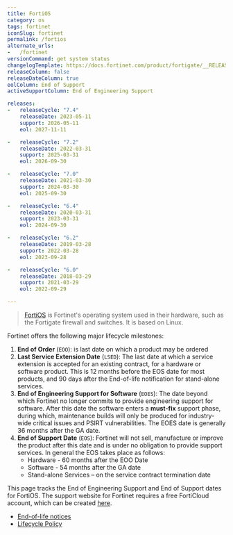 ```yaml
---
title: FortiOS
category: os
tags: fortinet
iconSlug: fortinet
permalink: /fortios
alternate_urls:
-   /fortinet
versionCommand: get system status
changelogTemplate: https://docs.fortinet.com/product/fortigate/__RELEASE_CYCLE__
releaseColumn: false
releaseDateColumn: true
eolColumn: End of Support
activeSupportColumn: End of Engineering Support

releases:
-   releaseCycle: "7.4"
    releaseDate: 2023-05-11
    support: 2026-05-11
    eol: 2027-11-11

-   releaseCycle: "7.2"
    releaseDate: 2022-03-31
    support: 2025-03-31
    eol: 2026-09-30

-   releaseCycle: "7.0"
    releaseDate: 2021-03-30
    support: 2024-03-30
    eol: 2025-09-30

-   releaseCycle: "6.4"
    releaseDate: 2020-03-31
    support: 2023-03-31
    eol: 2024-09-30

-   releaseCycle: "6.2"
    releaseDate: 2019-03-28
    support: 2022-03-28
    eol: 2023-09-28

-   releaseCycle: "6.0"
    releaseDate: 2018-03-29
    support: 2021-03-29
    eol: 2022-09-29

---
```


> [FortiOS][fortios] is Fortinet's operating system used in their hardware, such as the Fortigate
> firewall and switches. It is based on Linux.

Fortinet offers the following major lifecycle milestones:

1. **End of Order** (`EOO`): is last date on which a product may be ordered
2. **Last Service Extension Date** (`LSED`): The last date at which a service extension is accepted
   for an existing contract, for a hardware or software product. This is 12 months before the EOS
   date for most products, and 90 days after the End-of-life notification for stand-alone services.
3. **End of Engineering Support for Software** (`EOES`): The date beyond which Fortinet no longer
   commits to provide engineering support for software. After this date the software enters a
   **must-fix** support phase, during which, maintenance builds will only be produced for
   industry-wide critical issues and PSIRT vulnerabilities. The EOES date is generally 36 months
   after the GA date.
4. **End of Support Date** (`EOS`): Fortinet will not sell, manufacture or improve the product
   after this date and is under no obligation to provide support services. In general the EOS takes
   place as follows:
   - Hardware - 60 months after the EOO Date
   - Software - 54 months after the GA date
   - Stand-alone Services – on the service contract termination date

This page tracks the End of Engineering Support and End of Support dates for FortiOS. The support
website for Fortinet requires a free FortiCloud account, which can be created [here][signup].

- [End-of-life notices](https://support.fortinet.com/Information/ProductLifeCycle.aspx)
- [Lifecycle Policy](https://support.fortinet.com/Download/Fortinet_Life_Cycle_Policy.pdf)

[fortios]: https://www.fortinet.com/products/fortigate/fortios
[signup]: https://support.fortinet.com/cred/#/sign-up
